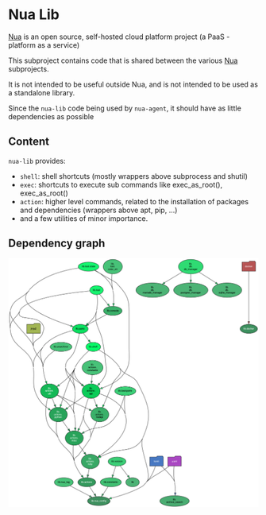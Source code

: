 # Nua Lib

[Nua](https://nua.rocks/) is an open source, self-hosted cloud platform project (a PaaS - platform as a service)

This subproject contains code that is shared between the various [Nua](https://nua.rocks/) subprojects.

It is not intended to be useful outside Nua, and is not intended to be used as a standalone library.

Since the `nua-lib` code being used by `nua-agent`, it should have as little dependencies as possible

## Content

`nua-lib` provides:

- `shell`: shell shortcuts (mostly wrappers above subprocess and shutil)
- `exec`: shortcuts to execute sub commands like exec_as_root(), exec_as_root()
- `action`: higher level commands, related to the installation of packages and dependencies (wrappers above apt, pip, ...)
- and a few utilities of minor importance.

## Dependency graph

![Dependency graph](./doc/dependency-graph.png)
